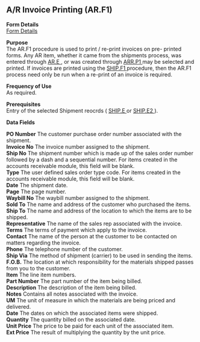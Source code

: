 ##  A/R Invoice Printing (AR.F1)

<PageHeader />

**Form Details**  
[ Form Details ](AR-F1-1/README.md)   

**Purpose**  
The AR.F1 procedure is used to print / re-print invoices on pre- printed forms. Any AR item, whether it came from the shipments process, was entered through [ AR.E ](../../AR-ENTRY/AR-E/README.md) , or was created through [ ARR.P1 ](../../AR-PROCESS/ARR-P1/README.md) may be selected and printed. If invoices are printed using the [ SHIP.F1 ](../../../MRK-OVERVIEW/MRK-REPORT/SHIP-F1/README.md) procedure, then the AR.F1 process need only be run when a re-print of an invoice is required. 

**Frequency of Use**  
As required.

**Prerequisites**  
Entry of the selected Shipment reocrds ( [ SHIP.E ](../../../MRK-OVERVIEW/MRK-ENTRY/SHIP-E/README.md) or [ SHIP.E2 ](../../../MRK-OVERVIEW/MRK-ENTRY/SHIP-E2/README.md) ). 

**Data Fields**

**PO Number** The customer purchase order number associated with the shipment.  
**Invoice No** The invoice number assigned to the shipment.  
**Ship No** The shipment number which is made up of the sales order number
followed by a dash and a sequential number. For items created in the accounts
receivable module, this field will be blank.  
**Type** The user defined sales order type code. For items created in the
accounts receivable module, this field will be blank.  
**Date** The shipment date.  
**Page** The page number.  
**Waybill No** The waybill number assigned to the shipment.  
**Sold To** The name and address of the customer who purchased the items.  
**Ship To** The name and address of the location to which the items are to be
shipped.  
**Representative** The name of the sales rep associated with the invoice.  
**Terms** The terms of payment which apply to the invoice.  
**Contact** The name of the person at the customer to be contacted on matters
regarding the invoice.  
**Phone** The telephone number of the customer.  
**Ship Via** The method of shipment (carrier) to be used in sending the items.  
**F.O.B.** The location at which responsibility for the materials shipped
passes from you to the customer.  
**Item** The line item numbers.  
**Part Number** The part number of the item being billed.  
**Description** The description of the item being billed.  
**Notes** Contains all notes associated with the invoice.  
**UM** The unit of measure in which the materials are being priced and
delivered.  
**Date** The dates on which the associated items were shipped.  
**Quantity** The quantity billed on the associated date.  
**Unit Price** The price to be paid for each unit of the associated item.  
**Ext Price** The result of multiplying the quantity by the unit price.  
  
<badge text= "Version 8.10.57" vertical="middle" />

<PageFooter />